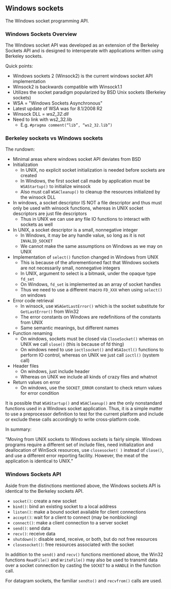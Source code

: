 ## Windows sockets

The Windows socket programming API.

### Windows Sockets Overview

The Windows socket API was developed as an extension of the Berkeley Sockets API and is designed to interoperate with applications written using Berkeley sockets.

Quick points:

- Windows sockets 2 (Winsock2) is the current windows socket API implementation
- Winsock2 is backwards compatible with Winsock1.1
- Utilizes the socket paradigm popularized by BSD Unix sockets (Berkeley sockets)
- WSA = "Windows Sockets Asynchronous"
- Latest update of WSA was for 8.1/2008 R2
- Winsock DLL = _ws2_32.dll_
- Need to link with ws2_32.lib
    - E.g. `#pragma comment(“lib”, “ws2_32.lib”)`

### Berkeley sockets vs Windows sockets

The rundown:

- Minimal areas where windows socket API deviates from BSD 
- Initialization
    - In UNIX, no explicit socket initialization is needed before sockets are created 
    - In Windows, the first socket call made by application must be `WSAStartup()` to initialize winsock
    - Also must call `WSACleanup()` to cleanup the resources initialized by the winsock DLL
- In windows, a socket descriptor IS NOT a file descriptor and thus must only be used with winsock functions, whereas in UNIX socket descriptors are just file descriptors
    - Thus in UNIX we can use any file IO functions to interact with sockets as well
- In UNIX, a socket descriptor is a small, nonnegative integer
    - In Windows, it may be any handle value, so long as it is not `INVALID_SOCKET`
    - We cannot make the same assumptions on Windows as we may on UNIX
- Implementation of `select()` function changed in Windows from UNIX
    - This is because of the aforementioned fact that Windows sockets are not necessarily small, nonnegative integers
    - In UNIX, argument to select is a bitmask, under the opaque type `fd_set`
    - On Windows, `fd_set` is implemented as an array of socket handles
    - Thus we need to use a different macro `FD_XXX` when using `select()` on windows
- Error code retrieval 
    - In winsock, use `WSAGetLastError()` which is the socket substitute for `GetLastError()` from Win32
    - The error constants on Windows are redefinitions of the constants from UNIX
    - Same semantic meanings, but different names
- Function renaming
    - On windows, sockets must be closed via `CloseSocket()` whereas on UNIX we call `slose()` (this is because of fd thing)
    - On windows need to use `ioctlsocket()` and `WSAIoctl()` functions to perform IO control, whereas on UNIX we just call `ioctl()` (system call)
- Header files
    - On windows, just include <Winsock2> header
    - Whereas on UNIX we include all kinds of crazy files and whatnot
- Return values on error
    - On windows, use the `SOCKET_ERROR` constant to check return values for error condition

It is possible that `WSAStartup()` and `WSACleanup()` are the only nonstandard functions used in a Windows socket application. Thus, it is a simple matter to use a preprocessor definition to test for the current platform and include or exclude these calls accordingly to write cross-platform code.

In summary:

“Moving from UNIX sockets to Windows sockets is fairly simple. Windows programs require a different set of include files, need initialization and deallocation of WinSock resources, use `closesocket( )` instead of `close()`, and use a different error reporting facility. However, the meat of the application is identical to UNIX.”

### Windows Sockets API

Aside from the distinctions mentioned above, the Windows sockets API is identical to the Berkeley sockets API.

- `socket()`: create a new socket
- `bind()`: bind an existing socket to a local address
- `listen()`: make a bound socket available for client connections
- `accept()`: wait for a client to connect (may be nonblocking)
- `connect()`: make a client connection to a server socket
- `send()`: send data
- `recv()`: receive data
- `shutdown()`: disable send, receive, or both, but do not free resources
- `closesocket()`: free resources associated with the socket

In addition to the `send()` and `recv()` functions mentioned above, the Win32 functions `ReadFile()` and `WriteFile()` may also be used to transmit data over a socket connection by casting the `SOCKET` to a `HANDLE` in the function call.

For datagram sockets, the familiar `sendto()` and `recvfrom()` calls are used.
